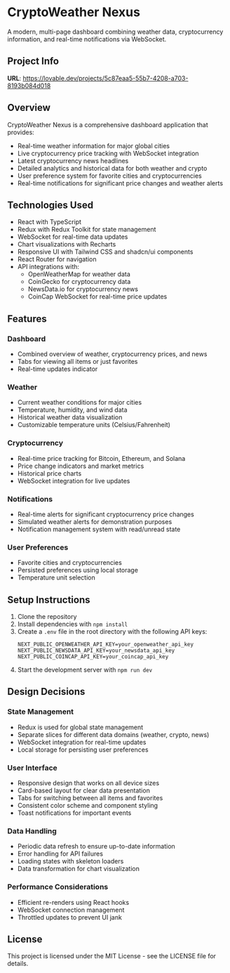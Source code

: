 
# CryptoWeather Nexus

A modern, multi-page dashboard combining weather data, cryptocurrency information, and real-time notifications via WebSocket.

## Project Info

**URL**: https://lovable.dev/projects/5c87eaa5-55b7-4208-a703-8193b084d018

## Overview

CryptoWeather Nexus is a comprehensive dashboard application that provides:

- Real-time weather information for major global cities
- Live cryptocurrency price tracking with WebSocket integration
- Latest cryptocurrency news headlines
- Detailed analytics and historical data for both weather and crypto
- User preference system for favorite cities and cryptocurrencies
- Real-time notifications for significant price changes and weather alerts

## Technologies Used

- React with TypeScript
- Redux with Redux Toolkit for state management
- WebSocket for real-time data updates
- Chart visualizations with Recharts
- Responsive UI with Tailwind CSS and shadcn/ui components
- React Router for navigation
- API integrations with:
  - OpenWeatherMap for weather data
  - CoinGecko for cryptocurrency data
  - NewsData.io for cryptocurrency news
  - CoinCap WebSocket for real-time price updates

## Features

### Dashboard
- Combined overview of weather, cryptocurrency prices, and news
- Tabs for viewing all items or just favorites
- Real-time updates indicator

### Weather
- Current weather conditions for major cities
- Temperature, humidity, and wind data
- Historical weather data visualization
- Customizable temperature units (Celsius/Fahrenheit)

### Cryptocurrency
- Real-time price tracking for Bitcoin, Ethereum, and Solana
- Price change indicators and market metrics
- Historical price charts
- WebSocket integration for live updates

### Notifications
- Real-time alerts for significant cryptocurrency price changes
- Simulated weather alerts for demonstration purposes
- Notification management system with read/unread state

### User Preferences
- Favorite cities and cryptocurrencies
- Persisted preferences using local storage
- Temperature unit selection

## Setup Instructions

1. Clone the repository
2. Install dependencies with `npm install`
3. Create a `.env` file in the root directory with the following API keys:
   ```
   NEXT_PUBLIC_OPENWEATHER_API_KEY=your_openweather_api_key
   NEXT_PUBLIC_NEWSDATA_API_KEY=your_newsdata_api_key
   NEXT_PUBLIC_COINCAP_API_KEY=your_coincap_api_key
   ```
4. Start the development server with `npm run dev`

## Design Decisions

### State Management
- Redux is used for global state management
- Separate slices for different data domains (weather, crypto, news)
- WebSocket integration for real-time updates
- Local storage for persisting user preferences

### User Interface
- Responsive design that works on all device sizes
- Card-based layout for clear data presentation
- Tabs for switching between all items and favorites
- Consistent color scheme and component styling
- Toast notifications for important events

### Data Handling
- Periodic data refresh to ensure up-to-date information
- Error handling for API failures
- Loading states with skeleton loaders
- Data transformation for chart visualization

### Performance Considerations
- Efficient re-renders using React hooks
- WebSocket connection management
- Throttled updates to prevent UI jank

## License

This project is licensed under the MIT License - see the LICENSE file for details.
